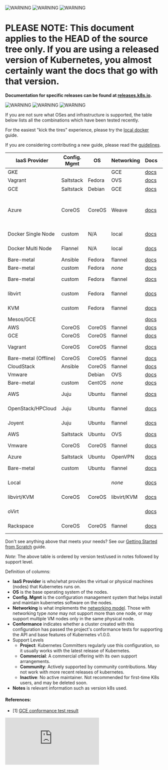 <!-- BEGIN MUNGE: UNVERSIONED_WARNING -->

<!-- BEGIN STRIP_FOR_RELEASE -->

![WARNING](http://kubernetes.io/img/warning.png)
![WARNING](http://kubernetes.io/img/warning.png)
![WARNING](http://kubernetes.io/img/warning.png)

<h1>PLEASE NOTE: This document applies to the HEAD of the source
tree only. If you are using a released version of Kubernetes, you almost
certainly want the docs that go with that version.</h1>

<strong>Documentation for specific releases can be found at
[releases.k8s.io](http://releases.k8s.io).</strong>

![WARNING](http://kubernetes.io/img/warning.png)
![WARNING](http://kubernetes.io/img/warning.png)
![WARNING](http://kubernetes.io/img/warning.png)

<!-- END STRIP_FOR_RELEASE -->

<!-- END MUNGE: UNVERSIONED_WARNING -->
If you are not sure what OSes and infrastructure is supported, the table below lists all the combinations which have
been tested recently.

For the easiest "kick the tires" experience, please try the [local docker](docker.md) guide.

If you are considering contributing a new guide, please read the
[guidelines](../../docs/devel/writing-a-getting-started-guide.md).

IaaS Provider        | Config. Mgmt | OS     | Networking  | Docs                                              | Conforms                       | Support Level
-------------------- | ------------ | ------ | ----------  | ---------------------------------------------     | ------------------------------ | ----------------------------
GKE                  |              |        | GCE         | [docs](https://cloud.google.com/container-engine) |                                | Commercial
Vagrant              | Saltstack    | Fedora | OVS         | [docs](vagrant.md)                                |                                | Project
GCE                  | Saltstack    | Debian | GCE         | [docs](gce.md)                                    | [✓][<sup>1</sup>](#references) | Project
Azure                | CoreOS       | CoreOS | Weave       | [docs](coreos/azure/README.md)                    |                                | Community ([@errordeveloper](https://github.com/errordeveloper), [@squillace](https://github.com/squillace), [@chanezon](https://github.com/chanezon), [@crossorigin](https://github.com/crossorigin))
Docker Single Node   | custom       | N/A    | local       | [docs](docker.md)                                 |                                | Project (@brendandburns)
Docker Multi Node    | Flannel      | N/A    | local       | [docs](docker-multinode.md)                       |                                | Project (@brendandburns)
Bare-metal           | Ansible      | Fedora | flannel     | [docs](fedora/fedora_ansible_config.md)           |                                | Project
Bare-metal           | custom       | Fedora | _none_      | [docs](fedora/fedora_manual_config.md)            |                                | Project
Bare-metal           | custom       | Fedora | flannel     | [docs](fedora/flannel_multi_node_cluster.md)      |                                | Community ([@aveshagarwal](https://github.com/aveshagarwal))
libvirt              | custom       | Fedora | flannel     | [docs](fedora/flannel_multi_node_cluster.md)      |                                | Community ([@aveshagarwal](https://github.com/aveshagarwal))
KVM                  | custom       | Fedora | flannel     | [docs](fedora/flannel_multi_node_cluster.md)      |                                | Community ([@aveshagarwal](https://github.com/aveshagarwal))
Mesos/GCE            |              |        |             | [docs](mesos.md)                                  |                                | [Community](https://github.com/mesosphere/kubernetes-mesos) ([@jdef](https://github.com/jdef))
AWS                  | CoreOS       | CoreOS | flannel     | [docs](coreos.md)                                 |                                | Community
GCE                  | CoreOS       | CoreOS | flannel     | [docs](coreos.md)                                 |                                | Community [@pires](https://github.com/pires)
Vagrant              | CoreOS       | CoreOS | flannel     | [docs](coreos.md)                                 |                                | Community ( [@pires](https://github.com/pires), [@AntonioMeireles](https://github.com/AntonioMeireles) )
Bare-metal (Offline) | CoreOS       | CoreOS | flannel     | [docs](coreos/bare_metal_offline.md)              |                                | Community([@jeffbean](https://github.com/jeffbean))
CloudStack           | Ansible      | CoreOS | flannel     | [docs](cloudstack.md)                             |                                | Community (@runseb)
Vmware               |              | Debian | OVS         | [docs](vsphere.md)                                |                                | Community (@pietern)
Bare-metal           | custom       | CentOS | _none_      | [docs](centos/centos_manual_config.md)            |                                | Community(@coolsvap)
AWS                  | Juju         | Ubuntu | flannel     | [docs](juju.md)                                   |                                | [Community](https://github.com/whitmo/bundle-kubernetes) ( [@whit](https://github.com/whitmo), [@matt](https://github.com/mbruzek), [@chuck](https://github.com/chuckbutler) )
OpenStack/HPCloud    | Juju         | Ubuntu | flannel     | [docs](juju.md)                                   |                                | [Community](https://github.com/whitmo/bundle-kubernetes) ( [@whit](https://github.com/whitmo), [@matt](https://github.com/mbruzek), [@chuck](https://github.com/chuckbutler) )
Joyent               | Juju         | Ubuntu | flannel     | [docs](juju.md)                                   |                                | [Community](https://github.com/whitmo/bundle-kubernetes) ( [@whit](https://github.com/whitmo), [@matt](https://github.com/mbruzek), [@chuck](https://github.com/chuckbutler) )
AWS                  | Saltstack    | Ubuntu | OVS         | [docs](aws.md)                                    |                                | Community (@justinsb)
Vmware               | CoreOS       | CoreOS | flannel     | [docs](coreos.md)                                 |                                | Community (@kelseyhightower)
Azure                | Saltstack    | Ubuntu | OpenVPN     | [docs](azure.md)                                  |                                | Community
Bare-metal           | custom       | Ubuntu | flannel     | [docs](ubuntu.md)                                 |                                | Community (@resouer @WIZARD-CXY)
Local                |              |        | _none_      | [docs](locally.md)                                |                                | Community (@preillyme)
libvirt/KVM          | CoreOS       | CoreOS | libvirt/KVM | [docs](libvirt-coreos.md)                         |                                | Community (@lhuard1A)
oVirt                |              |        |             | [docs](ovirt.md)                                  |                                | Community (@simon3z)
Rackspace            | CoreOS       | CoreOS | flannel     | [docs](rackspace.md)                              |                                | Community (@doublerr)

Don't see anything above that meets your needs?  See our [Getting Started from Scratch](scratch.md) guide.

*Note*: The above table is ordered by version test/used in notes followed by support level.

Definition of columns:
  - **IaaS Provider** is who/what provides the virtual or physical machines (nodes) that Kubernetes runs on.
  - **OS** is the base operating system of the nodes.
  - **Config. Mgmt** is the configuration management system that helps install and maintain kubernetes software on the
    nodes.
  - **Networking** is what implements the [networking model](../../docs/admin/networking.md).  Those with networking type
    _none_ may not support more than one node, or may support multiple VM nodes only in the same physical node.
  - **Conformance** indicates whether a cluster created with this configuration has passed the project's conformance
    tests for supporting the API and base features of Kubernetes v1.0.0.
  - Support Levels
    - **Project**:  Kubernetes Committers regularly use this configuration, so it usually works with the latest release
      of Kubernetes.
    - **Commercial**: A commercial offering with its own support arrangements.
    - **Community**: Actively supported by community contributions. May not work with more recent releases of kubernetes.
    - **Inactive**: No active maintainer.  Not recommended for first-time K8s users, and may be deleted soon.
  - **Notes** is relevant information such as version k8s used.

#### References:
- [1] [GCE conformance test result](https://gist.github.com/erictune/4cabc010906afbcc5061)


<!-- BEGIN MUNGE: GENERATED_ANALYTICS -->
[![Analytics](https://kubernetes-site.appspot.com/UA-36037335-10/GitHub/docs/getting-started-guides/README.md?pixel)]()
<!-- END MUNGE: GENERATED_ANALYTICS -->
